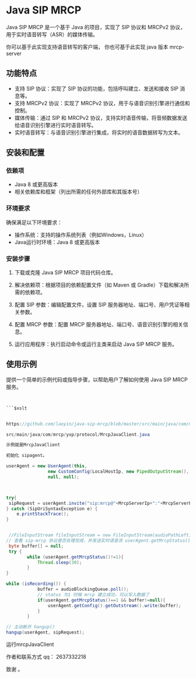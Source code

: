 
# Java SIP MRCP

Java SIP MRCP 是一个基于 Java 的项目，实现了 SIP 协议和 MRCPv2 协议，用于实时语音转写（ASR）的媒体传输。

你可以基于此实现支持语音转写的客户端，
你也可基于此实现 java 版本 mrcp-server
## 功能特点

- 支持 SIP 协议：实现了 SIP 协议的功能，包括呼叫建立、发送和接收 SIP 消息等。
- 支持 MRCPv2 协议：实现了 MRCPv2 协议，用于与语音识别引擎进行通信和控制。
- 媒体传输：通过 SIP 和 MRCPv2 协议，支持实时语音传输，将音频数据发送给语音识别引擎进行实时语音转写。
- 实时语音转写：与语音识别引擎进行集成，将实时的语音数据转写为文本。

## 安装和配置

### 依赖项

- Java 8 或更高版本
- 相关依赖库和框架（列出所需的任何外部库和其版本号）

### 环境要求

确保满足以下环境要求：

- 操作系统：支持的操作系统列表（例如Windows，Linux）
- Java运行时环境：Java 8 或更高版本

### 安装步骤

1. 下载或克隆 Java SIP MRCP 项目代码仓库。

2. 解决依赖项：根据项目的依赖配置文件（如 Maven 或 Gradle）下载和解决所需的依赖项。

3. 配置 SIP 参数：编辑配置文件，设置 SIP 服务器地址、端口号、用户凭证等相关参数。

4. 配置 MRCP 参数：配置 MRCP 服务器地址、端口号、语音识别引擎的相关信息。

5. 运行应用程序：执行启动命令或运行主类来启动 Java SIP MRCP 服务。

## 使用示例

提供一个简单的示例代码或指导步骤，以帮助用户了解如何使用 Java SIP MRCP 服务。

```java


```$xslt


https://github.com/laoyin/java-sip-mrcp/blob/master/src/main/java/com/mrcp/yxp/protocol/MrcpJavaClient.java

src/main/java/com/mrcp/yxp/protocol/MrcpJavaClient.java

示例就是MrcpJavaClient

初始化 sipagent。

userAgent = new UserAgent(this,
                new CustomConfig(LocalHostIp, new PipedOutputStream(), new ArrayBlockingQueue(100)),
                null, null);



try{
 sipRequest = userAgent.invite("sip:mrcp@"+MrcpServerIp+":"+MrcpServerPort, null);
} catch (SipUriSyntaxException e) {
    e.printStackTrace();
}


 //FileInputStream fileInputStream = new FileInputStream(audioPathLeft);
// 查看 sip-mrcp 协议是否处理完成，并发送实时语音流 userAgent.getMrcpStatus() 等于1 协商结束
 byte buffer[] = null;
 try {
        while (userAgent.getMrcpStatus()!=1){
            Thread.sleep(30);
        }
}

while (isRecording()) {
            buffer = audioBlockingQueue.poll();
            // status 为1 时候 mrcp 建立成功，可以写入数据了
            if(userAgent.getMrcpStatus()==1 && buffer!=null){
                userAgent.getConfig().getOutstream().write(buffer);
            }
        }

// 主动断开 hangup()
hangup(userAgent, sipRequest);


```


运行mrcpJavaClient


作者和联系方式
qq：  2637332218

致谢
。
